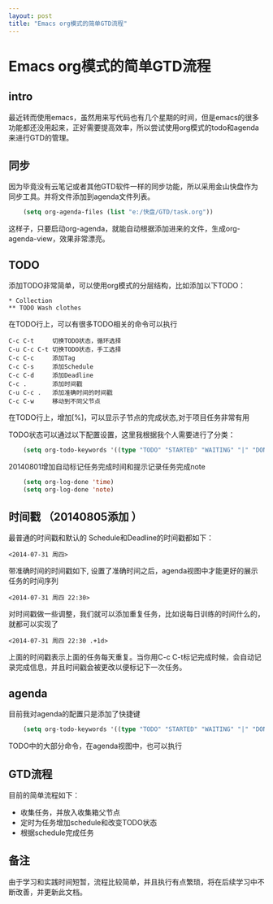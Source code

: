 ```yaml
---
layout: post
title: "Emacs org模式的简单GTD流程"
---
```


Emacs org模式的简单GTD流程
===============================

## intro
最近转而使用emacs，虽然用来写代码也有几个星期的时间，但是emacs的很多功能都还没用起来，正好需要提高效率，所以尝试使用org模式的todo和agenda来进行GTD的管理。

## 同步
因为毕竟没有云笔记或者其他GTD软件一样的同步功能，所以采用金山快盘作为同步工具。并将文件添加到agenda文件列表。

```lisp
    (setq org-agenda-files (list "e:/快盘/GTD/task.org"))
```

<!--more-->
这样子，只要启动org-agenda，就能自动根据添加进来的文件，生成org-agenda-view，效果非常漂亮。

## TODO
添加TODO非常简单，可以使用org模式的分层结构，比如添加以下TODO：

    * Collection
    ** TODO Wash clothes

在TODO行上，可以有很多TODO相关的命令可以执行

    C-c C-t     切换TODO状态，循环选择
    C-u C-c C-t 切换TODO状态，手工选择
    C-c C-c     添加Tag
    C-c C-s     添加Schedule
    C-c C-d     添加Deadline
    C-c .       添加时间戳
    C-u C-c .   添加准确时间的时间戳
    C-c C-w     移动到不同父节点

在TODO行上，增加[%]，可以显示子节点的完成状态,对于项目任务非常有用

TODO状态可以通过以下配置设置，这里我根据我个人需要进行了分类：

```lisp
    (setq org-todo-keywords '((type "TODO" "STARTED" "WAITING" "|" "DONE" "CANCELLED")))
```

20140801增加自动标记任务完成时间和提示记录任务完成note

```lisp
    (setq org-log-done 'time)
    (setq org-log-done 'note)
```

## 时间戳 （20140805添加 ）
最普通的时间戳和默认的 Schedule和Deadline的时间戳都如下：

    <2014-07-31 周四>

带准确时间的时间戳如下, 设置了准确时间之后，agenda视图中才能更好的展示任务的时间序列

    <2014-07-31 周四 22:30>

对时间戳做一些调整，我们就可以添加重复任务，比如说每日训练的时间什么的，就都可以实现了

    <2014-07-31 周四 22:30 .+1d>

上面的时间戳表示上面的任务每天重复。当你用C-c C-t标记完成时候，会自动记录完成信息，并且时间戳会被更改以便标记下一次任务。


## agenda
目前我对agenda的配置只是添加了快捷键

```lisp
    (setq org-todo-keywords '((type "TODO" "STARTED" "WAITING" "|" "DONE" "CANCELLED")))
```

TODO中的大部分命令，在agenda视图中，也可以执行

## GTD流程
目前的简单流程如下：

* 收集任务，并放入收集箱父节点
* 定时为任务增加schedule和改变TODO状态
* 根据schedule完成任务

## 备注
由于学习和实践时间短暂，流程比较简单，并且执行有点繁琐，将在后续学习中不断改善，并更新此文档。

